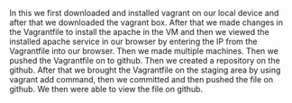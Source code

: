 In this we first downloaded and installed vagrant on our local device and after that we downloaded the vagrant box. After that we made changes in the Vagrantfile to install the apache in the VM and then we viewed the installed apache service in our browser by entering the IP from the Vagrantfile into our browser. Then we made multiple machines. Then we pushed the Vagrantfile on to github. Then we created a repository on the github. After that we brought the Vagrantfile on the staging area by using vagrant add command, then we committed and then pushed the file on github. We then were able to view the file on github.

